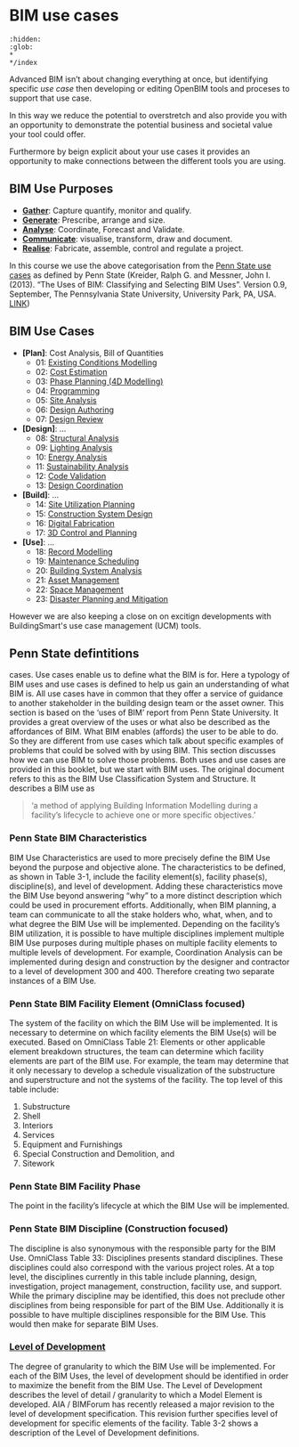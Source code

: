# BIM use cases

```{toctree}
:hidden:
:glob:
*
*/index
```
Advanced BIM isn’t about changing everything at once, but identifying   specific _use case_ then developing or editing OpenBIM tools and proceses to support that use case. 

In this way we reduce the potential to overstretch and also provide you with an opportunity to demonstrate the potential business and societal value your tool could offer.

Furthermore by beign explicit about your use cases it provides an opportunity to make connections between the different tools you are using.

## BIM Use Purposes
* **[Gather]**: Capture quantify, monitor and qualify.
* **[Generate]**: Prescribe, arrange and size.
* **[Analyse]**: Coordinate, Forecast and Validate.
* **[Communicate]**: visualise, transform, draw and document.
* **[Realise]**: Fabricate, assemble, control and regulate a project.

In this  course we use the above categorisation from the [Penn State use cases](/Uses/PennState/index) as defined by Penn State (Kreider, Ralph G. and Messner, John I. (2013). “The Uses of BIM: Classifying and Selecting BIM Uses”. Version 0.9, September, The Pennsylvania State University, University Park, PA, USA. [LINK](http://bim.psu.edu))

## BIM Use Cases
* **[Plan]**: Cost Analysis, Bill of Quantities
  * 01: [Existing Conditions Modelling](/Uses/Cases/01.md)
  * 02: [Cost Estimation](/Uses/Cases/02.md)
  * 03: [Phase Planning (4D Modelling)](/Uses/Cases/03.md)
  * 04: [Programming](/Uses/Cases/04.md)
  * 05: [Site Analysis](/Uses/Cases/05.md)
  * 06: [Design Authoring](/Uses/Cases/06.md)
  * 07: [Design Review](/Uses/Cases/07.md)
* **[Design]**: ...
  * 08: [Structural Analysis](/Uses/Cases/08.md)
  * 09: [Lighting Analysis](/Uses/Cases/09.md)
  * 10: [Energy Analysis](/Uses/Cases/10.md)
  * 11: [Sustainability Analysis](/Uses/Cases/11.md)
  * 12: [Code Validation](/Uses/Cases/12.md)
  * 13: [Design Coordination](/Uses/Cases/13.md)
* **[Build]**: ...
  * 14: [Site Utilization Planning](/Uses/Cases/14.md)
  * 15: [Construction System Design](/Uses/Cases/15.md)
  * 16: [Digital Fabrication](/Uses/Cases/16.md)
  * 17: [3D Control and Planning](/Uses/Cases/17.md)
* **[Use]**: ...
  * 18: [Record Modelling](/Uses/Cases/18.md)
  * 19: [Maintenance Scheduling](/Uses/Cases/19.md)
  * 20: [Building System Analysis](/Uses/Cases/20.md)
  * 21: [Asset Management](/Uses/Cases/21.md)
  * 22: [Space Management](/Uses/Cases/22.md)
  * 23: [Disaster Planning and Mitigation](/Uses/Cases/23.md)

However we are also keeping a close on on excitign developments with BuildingSmart's use case management (UCM) tools.

## Penn State defintitions
cases. Use cases enable us to define what the BIM is for. Here a typology of BIM uses and use cases is defined to help us gain an understanding of what BIM is. All use cases have in common that they offer a service of guidance to another stakeholder in the building design team or the asset owner. This section is based on the ‘uses of BIM’ report from Penn State University. It provides a great overview of the uses or what also be described as the affordances of BIM. What BIM enables (affords) the user to be able to do. So they are different from use cases which talk about specific examples of problems that could be solved with by using BIM. This section discusses how we can use BIM to solve those problems. Both uses and use cases are provided in this booklet, but we start with BIM uses. The original document refers to this as the BIM Use Classification System and Structure. It describes a BIM use as 
>‘a method of applying Building Information Modelling during a facility’s lifecycle to achieve one or more specific objectives.’

### Penn State BIM Characteristics 
BIM Use Characteristics are used to more precisely define the BIM Use beyond the purpose and objective alone. The characteristics to be defined, as shown in Table 3-1, include the facility element(s), facility phase(s), discipline(s), and level of development. Adding these characteristics move the BIM Use beyond answering “why” to a more distinct description which could be used in procurement efforts. Additionally, when BIM planning, a team can communicate to all the stake holders who, what, when, and to what degree the BIM Use will be implemented. Depending on the facility’s BIM utilization, it is possible to have multiple disciplines implement multiple BIM Use purposes during multiple phases on multiple facility elements to multiple levels of development. For example, Coordination Analysis can be implemented during design and construction by the designer and contractor to a level of development 300 and 400. Therefore creating two separate instances of a BIM Use.

### Penn State BIM Facility Element (OmniClass focused)
The system of the facility on which the BIM Use will be implemented.
It is necessary to determine on which facility elements the BIM Use(s) will be executed. Based on OmniClass Table 21: Elements or other applicable element breakdown structures, the team can determine which facility elements are part of the BIM use. For example, the team may determine that it only necessary to develop a schedule visualization of the substructure and superstructure and not the systems of the facility. The top level of this table include: 
1. Substructure
2. Shell
3. Interiors
4. Services
5. Equipment and Furnishings
6. Special Construction and Demolition, and
7. Sitework

### Penn State BIM Facility Phase
The point in the facility’s lifecycle at which the BIM Use will be implemented.

### Penn State BIM Discipline (Construction focused)
The discipline is also synonymous with the responsible party for the BIM Use. OmniClass Table 33: Disciplines presents standard disciplines. These disciplines could also correspond with the various project roles. At a top level, the disciplines currently in this table include planning, design, investigation, project management, construction, facility use, and support. While the primary discipline may be identified, this does not preclude other disciplines from being responsible for part of the BIM Use. Additionally it is possible to have multiple disciplines responsible for the BIM Use. This would then make for separate BIM Uses.

### [Level of Development](/Concepts/LOD)
The degree of granularity to which the BIM Use will be implemented.
For each of the BIM Uses, the level of development should be identified in order to maximize the benefit from the BIM Use. The Level of Development describes the level of detail / granularity to which a Model Element is developed. AIA / BIMForum has recently released a major revision to the level of development specification. This revision further specifies level of development for specific elements of the facility. Table 3-2 shows a description of the Level of Development definitions.

[Gather]: /Uses/Purpose/Gather.md
[Generate]: /Uses/Purpose/Generate.md
[Analyse]: /Uses/Purpose/Analyse.md
[Communicate]: /Uses/Purpose/Communicate.md
[Realise]: /Uses/Purpose/Realise.md
